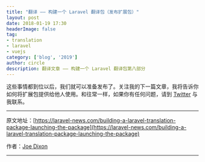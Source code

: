 ```yaml
---
title: "翻译 —— 构建一个 Laravel 翻译包（发布扩展包）"
layout: post
date: 2018-01-19 17:30
headerImage: false
tag:
- translation
- laravel
- vuejs
category: ['blog', '2019']
author: circle
description: 翻译文章 —— 构建一个 Laravel 翻译包第八部分
---
```




这些事情都到位以后，我们就可以准备发布了。关注我的下一篇文章，我将告诉你如何将扩展包提供给他人使用。和往常一样，如果你有任何问题，请到 [Twitter](https://twitter.com/_joedixon) 与我联系。

---
原文地址：[https://laravel-news.com/building-a-laravel-translation-package-launching-the-package](https://laravel-news.com/building-a-laravel-translation-package-launching-the-package)

作者：[Joe Dixon](https://laravel-news.com/@joedixon)

---


